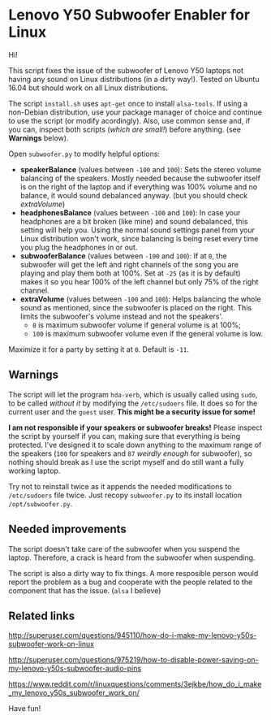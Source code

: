 # Lenovo Y50 Subwoofer Enabler for Linux

Hi!

This script fixes the issue of the subwoofer of Lenovo Y50 laptops not having any sound on Linux distributions (in a dirty way!). Tested on Ubuntu 16.04 but should work on all Linux distributions.

The script `install.sh` uses `apt-get` once to install `alsa-tools`. If using a non-Debian distribution, use your package manager of choice and continue to use the script (or modify acordingly). Also, use common sense and, if you can, inspect both scripts (*which are small!*) before anything. (see **Warnings** below). 

Open `subwoofer.py` to modify helpful options:

* **speakerBalance** (values between `-100` and `100`): Sets the stereo volume balancing of the speakers. Mostly needed because the subwoofer itself is on the right of the laptop and if everything was 100% volume and no balance, it would sound debalanced anyway. (but you should check *extraVolume*)
* **headphonesBalance** (values between `-100` and `100`): In case your headphones are a bit broken (like mine) and sound debalanced, this setting will help you. Using the normal sound settings panel from your Linux distribution won't work, since balancing is being reset every time you plug the headphones in or out.
* **subwooferBalance** (values between `-100` and `100`): If at `0`, the subwoofer will get the left and right channels of the song you are playing and play them both at 100%. Set at `-25` (as it is by default) makes it so you hear 100% of the left channel but only 75% of the right channel.
* **extraVolume** (values between `-100` and `100`): Helps balancing the whole sound as mentioned, since the subwoofer is placed on the right. This limits the subwoofer's volume instead and not the speakers'. 
    * `0` is maximum subwoofer volume if general volume is at 100%;
    * `100` is maximum subwoofer volume even if the general volume is low.

Maximize it for a party by setting it at `0`. Default is `-11`.

## Warnings

The script will let the program `hda-verb`, which is usually called using `sudo`, to be called *without it* by modifying the `/etc/sudoers` file. It does so for the current user and the `guest` user. **This might be a security issue for some!**

**I am not responsible if your speakers or subwoofer breaks!** Please inspect the script by yourself if you can, making sure that everything is being protected. I've designed it to scale down anything to the maximum range of the speakers (`100` for speakers and `87` *weirdly enough* for subwoofer), so nothing should break as I use the script myself and do still want a fully working laptop.

Try not to reinstall twice as it appends the needed modifications to `/etc/sudoers` file twice. Just recopy `subwoofer.py` to its install location `/opt/subwoofer.py`.

## Needed improvements

The script doesn't take care of the subwoofer when you suspend the laptop. Therefore, a crack is heard from the subwoofer when suspending.

The script is also a dirty way to fix things. A more resposible person would report the problem as a bug and cooperate with the people related to the component that has the issue. (`alsa` I believe)

## Related links

http://superuser.com/questions/945110/how-do-i-make-my-lenovo-y50s-subwoofer-work-on-linux

http://superuser.com/questions/975219/how-to-disable-power-saving-on-my-lenovo-y50s-subwoofer-audio-pins

https://www.reddit.com/r/linuxquestions/comments/3ejkbe/how_do_i_make_my_lenovo_y50s_subwoofer_work_on/

Have fun! 
